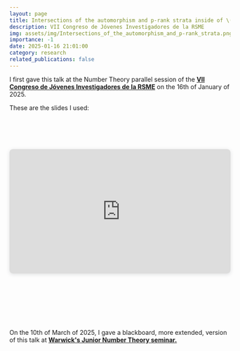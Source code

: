 ```yaml
---
layout: page
title: Intersections of the automorphism and p-rank strata inside of \(M_2\)
description: VII Congreso de Jóvenes Investigadores de la RSME
img: assets/img/Intersections_of_the_automorphism_and_p-rank_strata.png
importance: -1
date: 2025-01-16 21:01:00
category: research
related_publications: false
---
```


I first gave this talk at the Number Theory parallel session of the <a style="font-weight:bold" href="https://jovenes2025.rsme.es/index.html">VII Congreso de Jóvenes Investigadores de la RSME</a> on the 16th of January of 2025.

These are the slides I used:

<div style="padding-bottom: 100px; padding-top: 50px;">
    <div style="position: relative; width: 100%; height: 0; padding-top: 56.2500%;
    padding-bottom: 0; box-shadow: 0 2px 8px 0 rgba(63,69,81,0.16); margin-top: 1.6em; margin-bottom: 0.9em; overflow: hidden;
    border-radius: 8px; will-change: transform;">
    <iframe loading="lazy" style="position: absolute; width: 100%; height: 100%; top: 0; left: 0; border: none; padding: 0;margin: 0;"
    src="https://www.canva.com/design/DAGbylHM5E8/Hp-lVrq9Uh9HTp28wdi6_Q/view?embed" allowfullscreen="allowfullscreen" allow="fullscreen">
    </iframe>
    </div>
</div>

On the 10th of March of 2025, I gave a blackboard, more extended, version of this talk at <a style="font-weight:bold" href="https://warwick.ac.uk/fac/sci/maths/research/events/seminars/areas/juniornumbertheory/24-25/">Warwick's Junior Number Theory seminar.</a>
